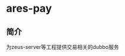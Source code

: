 ares-pay
========================

简介
--------------------------

为zeus-server等工程提供交易相关的dubbo服务



    


